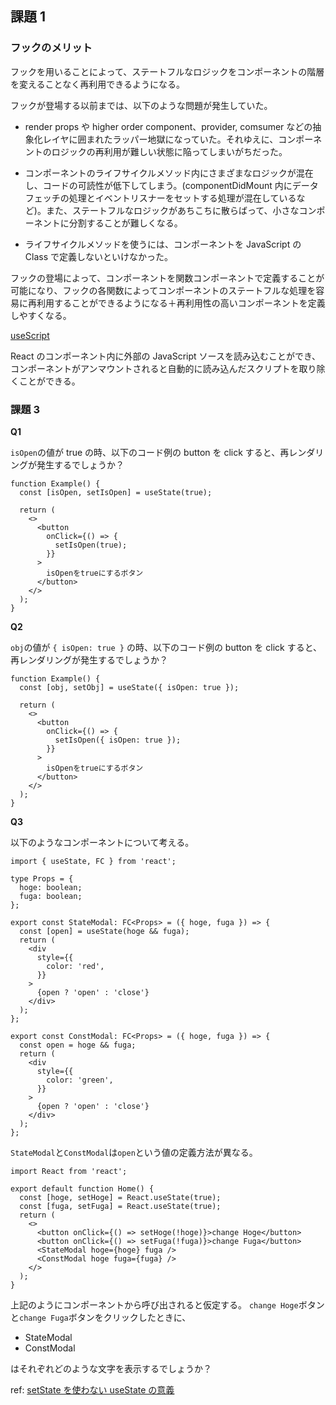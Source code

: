## 課題 1

### フックのメリット

フックを用いることによって、ステートフルなロジックをコンポーネントの階層を変えることなく再利用できるようになる。

フックが登場する以前までは、以下のような問題が発生していた。

- render props や higher order component、provider, comsumer などの抽象化レイヤに囲まれたラッパー地獄になっていた。それゆえに、コンポーネントのロジックの再利用が難しい状態に陥ってしまいがちだった。

- コンポーネントのライフサイクルメソッド内にさまざまなロジックが混在し、コードの可読性が低下してしまう。(componentDidMount 内にデータフェッチの処理とイベントリスナーをセットする処理が混在しているなど)。また、ステートフルなロジックがあちこちに散らばって、小さなコンポーネントに分割することが難しくなる。

- ライフサイクルメソッドを使うには、コンポーネントを JavaScript の Class で定義しないといけなかった。

フックの登場によって、コンポーネントを関数コンポーネントで定義することが可能になり、フックの各関数によってコンポーネントのステートフルな処理を容易に再利用することができるようになる＋再利用性の高いコンポーネントを定義しやすくなる。

[useScript](https://usehooks.com/usescript)

React のコンポーネント内に外部の JavaScript ソースを読み込むことができ、コンポーネントがアンマウントされると自動的に読み込んだスクリプトを取り除くことができる。

### 課題 3

**Q1**

`isOpen`の値が true の時、以下のコード例の button を click すると、再レンダリングが発生するでしょうか？

```tsx
function Example() {
  const [isOpen, setIsOpen] = useState(true);

  return (
    <>
      <button
        onClick={() => {
          setIsOpen(true);
        }}
      >
        isOpenをtrueにするボタン
      </button>
    </>
  );
}
```

**Q2**

`obj`の値が `{ isOpen: true }` の時、以下のコード例の button を click すると、再レンダリングが発生するでしょうか？

```tsx
function Example() {
  const [obj, setObj] = useState({ isOpen: true });

  return (
    <>
      <button
        onClick={() => {
          setIsOpen({ isOpen: true });
        }}
      >
        isOpenをtrueにするボタン
      </button>
    </>
  );
}
```

**Q3**

以下のようなコンポーネントについて考える。

```tsx
import { useState, FC } from 'react';

type Props = {
  hoge: boolean;
  fuga: boolean;
};

export const StateModal: FC<Props> = ({ hoge, fuga }) => {
  const [open] = useState(hoge && fuga);
  return (
    <div
      style={{
        color: 'red',
      }}
    >
      {open ? 'open' : 'close'}
    </div>
  );
};

export const ConstModal: FC<Props> = ({ hoge, fuga }) => {
  const open = hoge && fuga;
  return (
    <div
      style={{
        color: 'green',
      }}
    >
      {open ? 'open' : 'close'}
    </div>
  );
};
```

`StateModal`と`ConstModal`は`open`という値の定義方法が異なる。

```tsx
import React from 'react';

export default function Home() {
  const [hoge, setHoge] = React.useState(true);
  const [fuga, setFuga] = React.useState(true);
  return (
    <>
      <button onClick={() => setHoge(!hoge)}>change Hoge</button>
      <button onClick={() => setFuga(!fuga)}>change Fuga</button>
      <StateModal hoge={hoge} fuga />
      <ConstModal hoge fuga={fuga} />
    </>
  );
}
```

上記のようにコンポーネントから呼び出されると仮定する。
`change Hoge`ボタンと`change Fuga`ボタンをクリックしたときに、

- StateModal
- ConstModal

はそれぞれどのような文字を表示するでしょうか？

ref: [setState を使わない useState の意義](https://www.sunapro.com/use-state-without-set-state/)
